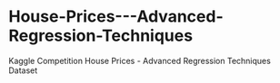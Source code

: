 # House-Prices---Advanced-Regression-Techniques
Kaggle Competition House Prices - Advanced Regression Techniques Dataset
